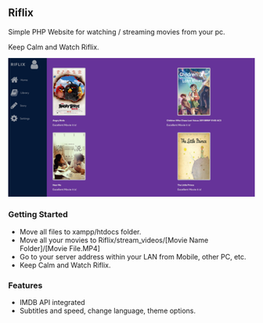 ## Riflix
Simple PHP Website for watching / streaming movies from your pc.

Keep Calm and Watch Riflix. 

![Riflix: Keep Calm and Watch Riflix](assets/riflix_demo.png)

### Getting Started 
- Move all files to xampp/htdocs folder.
- Move all your movies to Riflix/stream_videos/[Movie Name Folder]/[Movie File.MP4]
- Go to your server address within your LAN from Mobile, other PC, etc. 
- Keep Calm and Watch Riflix.


### Features
- IMDB API integrated
- Subtitles and speed, change language, theme options.
